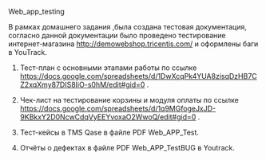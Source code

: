  Web_app_testing

 В рамках домашнего задания ,была создана тестовая документация, согласно данной документации было проведено тестирование интернет-магазина http://demowebshop.tricentis.com/ и оформлены баги в YouTrack.

1. Тест-план с основными этапами работы по ссылке https://docs.google.com/spreadsheets/d/1DwXcqPk4YUA8zisqDzHB7CZ2xqXmy87DIS8IiO-s0hM/edit#gid=0 .

2. Чек-лист на тестирование корзины и модуля оплаты по ссылке https://docs.google.com/spreadsheets/d/1q9MGfogeJxJD-9KBkxY2D0NcwCdqVyEEYvoxaO2WwoQ/edit#gid=0 .

3. Тест-кейсы в TMS Qase в файле PDF Web_APP_Test.

4. Отчёты о дефектах в файле PDF Web_APP_TestBUG в Youtrack.
